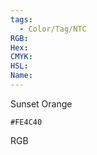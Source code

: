 ```yaml
---
tags:
  - Color/Tag/NTC
RGB:
Hex:
CMYK:
HSL:
Name:
---
```

Sunset Orange
```palette
#FE4C40
```
RGB
